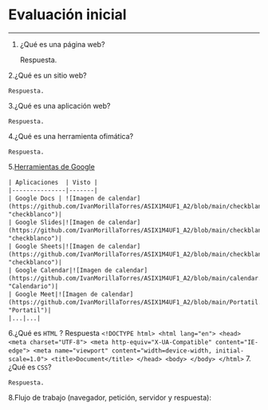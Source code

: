# Evaluación inicial
----

1. ¿Qué es una página web?

    Respuesta.

2.¿Qué es un sitio web?

    Respuesta.

3.¿Qué es una aplicación web?

    Respuesta.

4.¿Qué es una herramienta ofimática?

    Respuesta.

5.[Herramientas de Google](https://www.google.com/intl/es-419/chrome/browser-tools/)

    | Aplicaciones  | Visto |
    |---------------|-------|
    | Google Docs | ![Imagen de calendar](https://github.com/IvanMorillaTorres/ASIX1M4UF1_A2/blob/main/checkblanco.png "checkblanco")|
    | Google Slides|![Imagen de calendar](https://github.com/IvanMorillaTorres/ASIX1M4UF1_A2/blob/main/checkblanco.png "checkblanco")|
    | Google Sheets|![Imagen de calendar](https://github.com/IvanMorillaTorres/ASIX1M4UF1_A2/blob/main/checkblanco.png "checkblanco")|
    | Google Calendar|![Imagen de calendar](https://github.com/IvanMorillaTorres/ASIX1M4UF1_A2/blob/main/calendar.png "Calendario")|
    | Google Meet|![Imagen de calendar](https://github.com/IvanMorillaTorres/ASIX1M4UF1_A2/blob/main/Portatil.png "Portatil")|
    |...|...|

6.¿Qué es ```HTML``` ?
    Respuesta
        ```
            <!DOCTYPE html>
            <html lang="en">
            <head>
                <meta charset="UTF-8">
                <meta http-equiv="X-UA-Compatible" content="IE-edge">
                <meta name="viewport" content="width=device-width, initial-scale=1.0">
                <title>Document</title>
            </head>
            <body>
            </body>
            </html>
        ```
7.¿Qué es ```CSS```?

    Respuesta.

8.Flujo de trabajo (navegador, petición, servidor y respuesta):